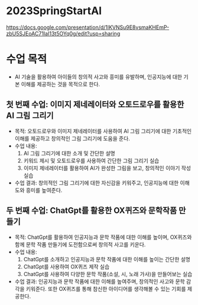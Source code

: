# 2023SpringStartAI
 
 https://docs.google.com/presentation/d/1lKVNSu9E8vsmaKHEmP-zbU5SJEoAC71IaI13t5OYq0g/edit?usp=sharing


# 수업 목적
- AI 기술을 활용하여 아이들의 창의적 사고와 흥미를 유발하며, 인공지능에 대한 기본 이해를 제공하는 것을 목적으로 한다.

## 첫 번째 수업: 이미지 제네레이터와 오토드로우를 활용한 AI 그림 그리기

- 목적: 오토드로우와 이미지 제네레이터를 사용하여 AI 그림 그리기에 대한 기초적인 이해를 제공하고 창의적인 그림 그리기에 도움을 준다.
- 수업 내용:
  1. AI 그림 그리기에 대한 소개 및 간단한 설명
  2. 키워드 제시 및 오토드로우를 사용하여 간단한 그림 그리기 실습
  3. 이미지 제네레이터를 활용하여 AI가 완성한 그림을 보고, 창의적인 이야기 작성 실습
- 수업 결과: 창의적인 그림 그리기에 대한 자신감을 키워주고, 인공지능에 대한 이해도와 흥미를 높여준다.

## 두 번째 수업: ChatGpt를 활용한 OX퀴즈와 문학작품 만들기

- 목적: ChatGpt를 활용하여 인공지능과 문학 작품에 대한 이해를 높이며, OX퀴즈와 함께 문학 작품 만들기에 도전함으로써 창의적 사고를 키운다.
- 수업 내용:
  1. ChatGpt를 소개하고 인공지능과 문학 작품에 대한 이해를 높이는 간단한 설명
  2. ChatGpt를 사용하여 OX퀴즈 제작 실습
  3. ChatGpt를 사용하여 다양한 문학 작품(소설, 시, 노래 가사)을 만들어보는 실습
- 수업 결과: 인공지능과 문학 작품에 대한 이해를 높여주며, 창의적인 사고와 문학 감각을 키워준다. 또한 OX퀴즈를 통해 참신한 아이디어를 생각해볼 수 있는 기회를 제공한다.

